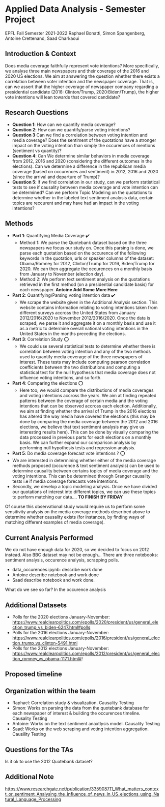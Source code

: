 # Applied Data Analysis - Semester Project
EPFL Fall Semester 2021-2022
Raphael Bonatti, Simon Spangenberg, Antoine Crettenand, Saad Charkaoui

## Introduction & Context

Does media coverage faithfully represent vote intentions? More specifically, we analyse three main newspapers and their coverage of the 2016 and 2020 US elections. We aim at answering the question whether there exists a correlation between voter intention and the newspaper coverage. That is, can we assert that the higher coverage of newspaper company regarding a presidential candidate (2016: Clinton/Trump, 2020:Biden/Trump), the higher vote intentions will lean towards that covered candidate? 

## Research Questions
* **Question 1**: How can we quantify media coverage? 
* **Question 2**: How can we quantify/parse voting intentions? 
* **Question 3** Can we find a correlation between voting intention and media coverage? Does the sentiment of the quotations have a stronger impact on the voting intention than simply the occurences of mentions (sentiment vs quantity)? 
* **Question 4**: Can We determine similar behaviors in media coverage from 2012, 2016 and 2020 (considering the different outcomes in the elections). Can we determine a difference in the republican media coverage (based on occurences and sentiment) in 2012, 2016 and 2020 (since the arrival and departure of Trump)? 
* **Question 5**: If we find correlation in our study, can we perform statistical tests to see if causality between media coverage and vote intention can be determined? Can we perform Topic Modeling on the quotations to determine whether in the labeled text sentiment analysis data, certain topics are reccurent and may have had an impact in the voting intentions?

## Methods
* **Part 1**: Quantifying Media Coverage ✔️ 
  * Method 1: We parse the Quotebank dataset based on the three newspapers we focus our study on. Once this parsing is done, we parse each quotation based on the occurence of the following keywords in the quotation, urls or speaker columns of the dataset: Obama/Romney for 2012, Clinton/Trump for 2016, Biden/Trump for 2020. We can then aggregate the occurences on a monthly basis from January to November (election day). 
  * Method 2: We perform text sentiment analysis on the quotations retrieved in the first method (on a presidential candidate basis) for each newspaper. **Antoine Add Some More Here**
* **Part 2**: Quantifying/Parsing voting intention data ✔️
  *  We scrape the website given in the Additional Analysis section. This website contains information relating to voting intentions taken from different surveys accross the United States from January 2012/2016/2020 to November 2012/2016/2020. Once the data is scraped, we parse it and aggregate it on a monthly basis and use it as a metric to determine overall national voting intentions in the United States in the months preceding the elections. 
* **Part 3**: Correlation Study :o:
  * We could use several statistical tests to determine whether there is correlation between voting intention and any of the two methods used to quantify media coverage of the three newspapers of interest. These tests may include computing pearson correlation coefficients between the two distributions and computing a statistical test for the null hypothesis that media coverage does not influence voting intentions, and so forth. 
* **Part 4**: Comparing the elections :o:
  * Here too, we would compare the distributions of media coverages and voting intentions accross the years. We aim at finding repeated patterns between the coverage of certain media and the voting intentions that can be observed accross each election. Additionally, we aim at finding whether the arrival of Trump in the 2016 elections has altered the way media have covered the elections (this may be done by comparing the media coverage between the 2012 and 2016 elections, we believe that text sentiment analysis may give us interesting results here). This can be done by visually comparing the data processed in previous parts for each elections on  a monthly basis. We can further expand our comparison analysis by performing null hypothesis tests and regression analysis.
*  **Part 5**: Do media coverage forecast vote intentions ? :o:
  * We are interested in determining whether either of the media coverage methods proposed (occurence & text sentiment analysis) can be used to determine causality between certains topics of media coverage and the voting intentions. This can be determined through Granger causality tests i.e if media coverage forecasts vote intentions.
  * Secondly, we develop a topic modeling analysis. Once we have divided our quotations of interest into different topics, we can use these topics to perform matching our data.... **TO FINISH BY FRIDAY**


Of course this observational study would require us to perform some sensitivity analysis on the media coverage methods described above to determine whether causality exists (for instances, by finding ways of matching different examples of media coverage). 

## Current Analysis Performed
We do not have enough data for 2020, so we decided to focus on 2012 instead. Also BBC dataset may not be enough...
There are three notebooks: sentiment analysis, occurence analysis, scrapping polls. 
* data_occurences.ipynb: describe work done 
* Antoine describe notebook and work done
* Saad describe notebook and work done. 

What do we see so far? In the occurence analysis


## Additional Datasets
* Polls for the 2020 elections January-November: https://www.realclearpolitics.com/epolls/2020/president/us/general_election_trump_vs_biden-6247.html#polls
* Polls for the 2016 elections January-November: https://www.realclearpolitics.com/epolls/2016/president/us/general_election_trump_vs_clinton-5491.html
* Polls for the 2012 elections January-November: https://www.realclearpolitics.com/epolls/2012/president/us/general_election_romney_vs_obama-1171.html#!


## Proposed timeline

## Organization within the team
* Raphael: Correlation study & visualization. Causality Testing
* Simon: Works on parsing the data from the quotebank database for each newspaper of interest & building the occurences timeline. Causality Testing
* Antoine: Works on the text sentiment anaxtlysis model. Causality Testing
* Saad: Works on the web scraping and voting intention aggregation. Causility Testing

## Questions for the TAs
Is it ok to use the 2012 Quotebank dataset?


## Additional Note
https://www.researchgate.net/publication/335908711_What_matters_context_or_sentiment_Analysing_the_influence_of_news_in_US_elections_using_Natural_Language_Processing
